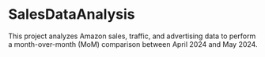 # SalesDataAnalysis
This project analyzes Amazon sales, traffic, and advertising data to perform a month-over-month (MoM) comparison between April 2024 and May 2024.
